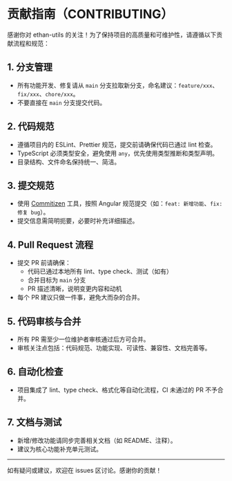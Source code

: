 # 贡献指南（CONTRIBUTING）

感谢你对 ethan-utils 的关注！为了保持项目的高质量和可维护性，请遵循以下贡献流程和规范：

## 1. 分支管理

- 所有功能开发、修复请从 `main` 分支拉取新分支，命名建议：`feature/xxx`、`fix/xxx`、`chore/xxx`。
- 不要直接在 `main` 分支提交代码。

## 2. 代码规范

- 遵循项目内的 ESLint、Prettier 规范，提交前请确保代码已通过 lint 检查。
- TypeScript 必须类型安全，避免使用 `any`，优先使用类型推断和类型声明。
- 目录结构、文件命名保持统一、简洁。

## 3. 提交规范

- 使用 [Commitizen](https://github.com/commitizen/cz-cli) 工具，按照 Angular 规范提交（如：`feat: 新增功能`、`fix: 修复 bug`）。
- 提交信息需简明扼要，必要时补充详细描述。

## 4. Pull Request 流程

- 提交 PR 前请确保：
  - 代码已通过本地所有 lint、type check、测试（如有）
  - 合并目标为 `main` 分支
  - PR 描述清晰，说明变更内容和动机
- 每个 PR 建议只做一件事，避免大而杂的合并。

## 5. 代码审核与合并

- 所有 PR 需至少一位维护者审核通过后方可合并。
- 审核关注点包括：代码规范、功能实现、可读性、兼容性、文档完善等。

## 6. 自动化检查

- 项目集成了 lint、type check、格式化等自动化流程，CI 未通过的 PR 不予合并。

## 7. 文档与测试

- 新增/修改功能请同步完善相关文档（如 README、注释）。
- 建议为核心功能补充单元测试。

---

如有疑问或建议，欢迎在 issues 区讨论。感谢你的贡献！
